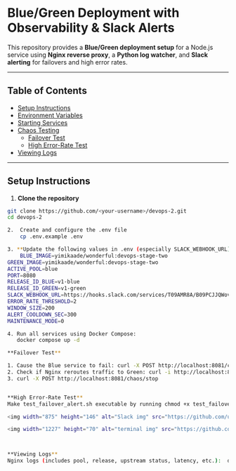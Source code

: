# Blue/Green Deployment with Observability & Slack Alerts

This repository provides a **Blue/Green deployment setup** for a Node.js service using **Nginx reverse proxy**, a **Python log watcher**, and **Slack alerting** for failovers and high error rates.

---

## Table of Contents

- [Setup Instructions](#setup-instructions)
- [Environment Variables](#environment-variables)
- [Starting Services](#starting-services)
- [Chaos Testing](#chaos-testing)
  - [Failover Test](#failover-test)
  - [High Error-Rate Test](#high-error-rate-test)
- [Viewing Logs](#viewing-logs)

---

## Setup Instructions

1. **Clone the repository**

```bash
git clone https://github.com/<your-username>/devops-2.git
cd devops-2

2.  Create and configure the .env file
    cp .env.example .env

3. **Update the following values in .env (especially SLACK_WEBHOOK_URL)**
    BLUE_IMAGE=yimikaade/wonderful:devops-stage-two
GREEN_IMAGE=yimikaade/wonderful:devops-stage-two
ACTIVE_POOL=blue
PORT=8080
RELEASE_ID_BLUE=v1-blue
RELEASE_ID_GREEN=v1-green
SLACK_WEBHOOK_URL=https://hooks.slack.com/services/T09AMR8A/B09PCJJQWovrMqe7gJLnLrM
ERROR_RATE_THRESHOLD=2
WINDOW_SIZE=200
ALERT_COOLDOWN_SEC=300
MAINTENANCE_MODE=0

4. Run all services using Docker Compose:
   docker compose up -d

**Failover Test**

1. Cause the Blue service to fail: curl -X POST http://localhost:8081/chaos/start?mode=error
2. Check if Nginx reroutes traffic to Green: curl -i http://localhost:8080/version
3. curl -X POST http://localhost:8081/chaos/stop


**High Error-Rate Test**
Make test_failover_alert.sh executable by running chmod +x test_failover.sh then run it: ./test_failover_alert.sh when that is done, check your slack.

<img width="875" height="146" alt="Slack img" src="https://github.com/user-attachments/assets/695fc0d0-47cb-4566-ab45-5c8e7d34df21" />

<img width="1227" height="70" alt="terminal img" src="https://github.com/user-attachments/assets/c460da0c-63a2-4cd2-b0eb-1f2b7f8e179c" />



**Viewing Logs**
Nginx logs (includes pool, release, upstream status, latency, etc.):  docker exec nginx tail -n 50 /var/log/nginx/access.log

